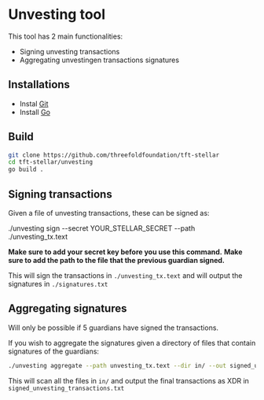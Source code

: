 # Unvesting tool

This tool has 2 main functionalities:

- Signing unvesting transactions
- Aggregating unvestingen transactions signatures

## Installations

- Instal [Git](https://git-scm.com/book/en/v2/Getting-Started-Installing-Git)
- Install [Go](https://go.dev/doc/install)

## Build

```sh
git clone https://github.com/threefoldfoundation/tft-stellar
cd tft-stellar/unvesting
go build .
```

## Signing transactions

Given a file of unvesting transactions, these can be signed as:


./unvesting sign --secret YOUR_STELLAR_SECRET --path ./unvesting_tx.text 

**Make sure to add your secret key before you use this command.** 
**Make sure to add the path to the file that the previous guardian signed.**

This will sign the transactions in `./unvesting_tx.text` and will output the signatures in `./signatures.txt`

## Aggregating signatures

Will only be possible if 5 guardians have signed the transactions.

If you wish to aggregate the signatures given a directory of files that contain signatures of the guardians:

```sh
./unvesting aggregate --path unvesting_tx.text --dir in/ --out signed_unvesting_transactions.txt
```

This will scan all the files in `in/` and output the final transactions as XDR in `signed_unvesting_transactions.txt`
